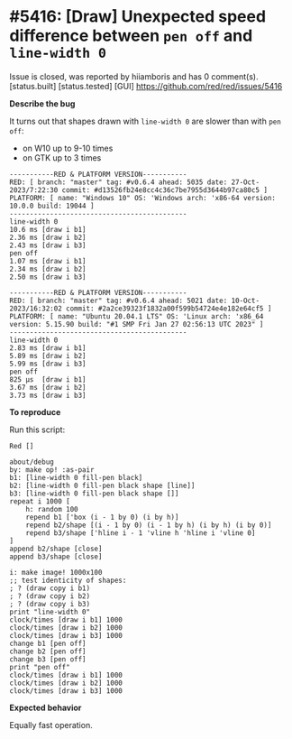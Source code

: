 
#5416: [Draw] Unexpected speed difference between `pen off` and `line-width 0`
================================================================================
Issue is closed, was reported by hiiamboris and has 0 comment(s).
[status.built] [status.tested] [GUI]
<https://github.com/red/red/issues/5416>

**Describe the bug**

It turns out that shapes drawn with `line-width 0` are slower than with `pen off`:
- on W10 up to 9-10 times
- on GTK up to 3 times
```
-----------RED & PLATFORM VERSION-----------
RED: [ branch: "master" tag: #v0.6.4 ahead: 5035 date: 27-Oct-2023/7:22:30 commit: #d13526fb24e8cc4c36c7be7955d3644b97ca80c5 ]
PLATFORM: [ name: "Windows 10" OS: 'Windows arch: 'x86-64 version: 10.0.0 build: 19044 ]
--------------------------------------------
line-width 0
10.6 ms [draw i b1]
2.36 ms [draw i b2]
2.43 ms [draw i b3]
pen off
1.07 ms [draw i b1]
2.34 ms [draw i b2]
2.50 ms [draw i b3]

-----------RED & PLATFORM VERSION-----------
RED: [ branch: "master" tag: #v0.6.4 ahead: 5021 date: 10-Oct-2023/16:32:02 commit: #2a2ce39323f1832a00f599b54724e4e182e64cf5 ]
PLATFORM: [ name: "Ubuntu 20.04.1 LTS" OS: 'Linux arch: 'x86_64 version: 5.15.90 build: "#1 SMP Fri Jan 27 02:56:13 UTC 2023" ]
--------------------------------------------
line-width 0
2.83 ms [draw i b1]
5.89 ms [draw i b2]
5.99 ms [draw i b3]
pen off
825 μs  [draw i b1]
3.67 ms [draw i b2]
3.73 ms [draw i b3]
```

**To reproduce**

Run this script:
```
Red []

about/debug
by: make op! :as-pair
b1: [line-width 0 fill-pen black]
b2: [line-width 0 fill-pen black shape [line]]
b3: [line-width 0 fill-pen black shape []]
repeat i 1000 [
	h: random 100
	repend b1 ['box (i - 1 by 0) (i by h)]
	repend b2/shape [(i - 1 by 0) (i - 1 by h) (i by h) (i by 0)]
	repend b3/shape ['hline i - 1 'vline h 'hline i 'vline 0]
]
append b2/shape [close]
append b3/shape [close]

i: make image! 1000x100
;; test identicity of shapes:
; ? (draw copy i b1)
; ? (draw copy i b2)
; ? (draw copy i b3)
print "line-width 0"
clock/times [draw i b1] 1000
clock/times [draw i b2] 1000
clock/times [draw i b3] 1000
change b1 [pen off]
change b2 [pen off]
change b3 [pen off]
print "pen off"
clock/times [draw i b1] 1000
clock/times [draw i b2] 1000
clock/times [draw i b3] 1000
```

**Expected behavior**

Equally fast operation.




